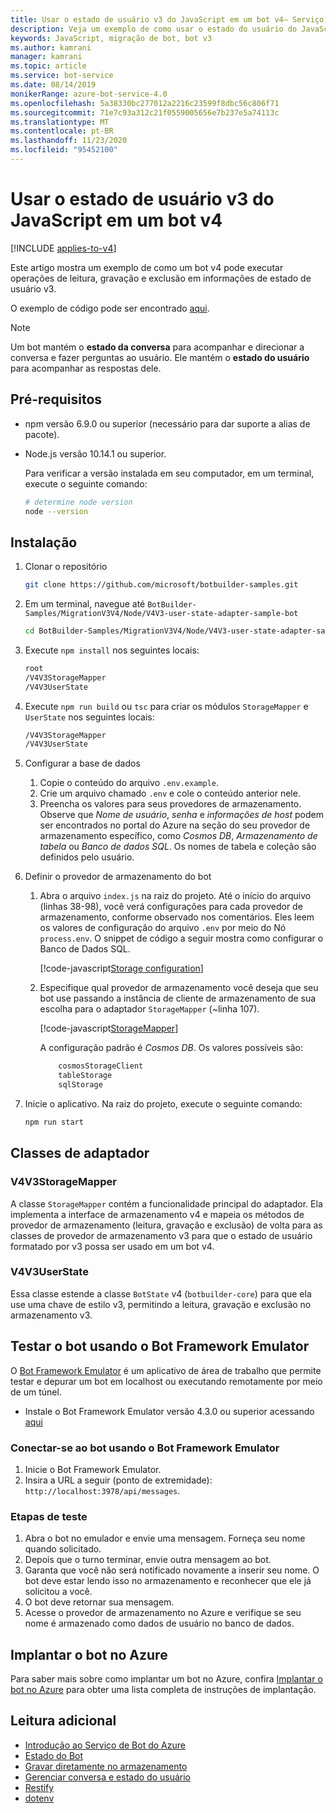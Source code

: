 ```yaml
---
title: Usar o estado de usuário v3 do JavaScript em um bot v4– Serviço de Bot
description: Veja um exemplo de como usar o estado do usuário do JavaScript v3 em um bot do JavaScript v4.
keywords: JavaScript, migração de bot, bot v3
ms.author: kamrani
manager: kamrani
ms.topic: article
ms.service: bot-service
ms.date: 08/14/2019
monikerRange: azure-bot-service-4.0
ms.openlocfilehash: 5a38330bc277012a2216c23599f8dbc56c806f71
ms.sourcegitcommit: 71e7c93a312c21f0559005656e7b237e5a74113c
ms.translationtype: MT
ms.contentlocale: pt-BR
ms.lasthandoff: 11/23/2020
ms.locfileid: "95452100"
---
```

<!-- This article is on hold -->

# <a name="using-javascript-v3-user-state-in-a-v4-bot"></a>Usar o estado de usuário v3 do JavaScript em um bot v4

[!INCLUDE [applies-to-v4](../../includes/applies-to-v4-current.md)]

Este artigo mostra um exemplo de como um bot v4 pode executar operações de leitura, gravação e exclusão em informações de estado de usuário v3.

O exemplo de código pode ser encontrado [aqui](https://github.com/microsoft/BotBuilder-Samples/tree/master/MigrationV3V4/Node/V4V3-user-state-adapter-sample-bot).

> [!NOTE]
> Um bot mantém o **estado da conversa** para acompanhar e direcionar a conversa e fazer perguntas ao usuário. Ele mantém o **estado do usuário** para acompanhar as respostas dele.

## <a name="prerequisites"></a>Pré-requisitos

- npm versão 6.9.0 ou superior (necessário para dar suporte a alias de pacote).

- Node.js versão 10.14.1 ou superior.

    Para verificar a versão instalada em seu computador, em um terminal, execute o seguinte comando:

    ```bash
    # determine node version
    node --version
    ```

## <a name="setup"></a>Instalação

1. Clonar o repositório

    ```bash
    git clone https://github.com/microsoft/botbuilder-samples.git
    ```

1. Em um terminal, navegue até `BotBuilder-Samples/MigrationV3V4/Node/V4V3-user-state-adapter-sample-bot`

    ```bash
    cd BotBuilder-Samples/MigrationV3V4/Node/V4V3-user-state-adapter-sample-bot
    ```

1. Execute `npm install` nos seguintes locais:

    ```bash
    root
    /V4V3StorageMapper
    /V4V3UserState
    ```

1. Execute ``npm run build`` ou ``tsc`` para criar os módulos `StorageMapper` e `UserState` nos seguintes locais:

    ```bash
    /V4V3StorageMapper
    /V4V3UserState
    ```

1. Configurar a base de dados

    1. Copie o conteúdo do arquivo `.env.example`.
    1. Crie um arquivo chamado `.env` e cole o conteúdo anterior nele. 
    1. Preencha os valores para seus provedores de armazenamento.
        Observe que *Nome de usuário*, *senha* e *informações de host* podem ser encontrados no portal do Azure na seção do seu provedor de armazenamento específico, como *Cosmos DB*, *Armazenamento de tabela* ou *Banco de dados SQL*. Os nomes de tabela e coleção são definidos pelo usuário.
  
1. Definir o provedor de armazenamento do bot

    1. Abra o arquivo `index.js` na raiz do projeto. Até o início do arquivo (linhas 38-98), você verá configurações para cada provedor de armazenamento, conforme observado nos comentários. Eles leem os valores de configuração do arquivo `.env` por meio do Nó `process.env`. O snippet de código a seguir mostra como configurar o Banco de Dados SQL.

        [!code-javascript[Storage configuration](~/../botbuilder-samples/MigrationV3V4/Node/V4V3-user-state-adapter-sample-bot/index.js?range=77-92)]

    1. Especifique qual provedor de armazenamento você deseja que seu bot use passando a instância de cliente de armazenamento de sua escolha para o adaptador `StorageMapper` (~linha 107).  

        [!code-javascript[StorageMapper](~/../botbuilder-samples/MigrationV3V4/Node/V4V3-user-state-adapter-sample-bot/index.js?range=105-107)]

        A configuração padrão é *Cosmos DB*. Os valores possíveis são:

        ```bash
            cosmosStorageClient
            tableStorage
            sqlStorage
        ```

1. Inicie o aplicativo. Na raiz do projeto, execute o seguinte comando:

    ```bash
    npm run start
    ```

## <a name="adapter-classes"></a>Classes de adaptador

### <a name="v4v3storagemapper"></a>V4V3StorageMapper

A classe `StorageMapper` contém a funcionalidade principal do adaptador. Ela implementa a interface de armazenamento v4 e mapeia os métodos de provedor de armazenamento (leitura, gravação e exclusão) de volta para as classes de provedor de armazenamento v3 para que o estado de usuário formatado por v3 possa ser usado em um bot v4.

### <a name="v4v3userstate"></a>V4V3UserState

Essa classe estende a classe `BotState` v4 (`botbuilder-core`) para que ela use uma chave de estilo v3, permitindo a leitura, gravação e exclusão no armazenamento v3.

## <a name="testing-the-bot-using-bot-framework-emulator"></a>Testar o bot usando o Bot Framework Emulator

O [Bot Framework Emulator][5] é um aplicativo de área de trabalho que permite testar e depurar um bot em localhost ou executando remotamente por meio de um túnel.

- Instale o Bot Framework Emulator versão 4.3.0 ou superior acessando [aqui][6]

### <a name="connect-to-the-bot-using-bot-framework-emulator"></a>Conectar-se ao bot usando o Bot Framework Emulator

1. Inicie o Bot Framework Emulator.
1. Insira a URL a seguir (ponto de extremidade): `http://localhost:3978/api/messages`.

### <a name="testing-steps"></a>Etapas de teste

1. Abra o bot no emulador e envie uma mensagem. Forneça seu nome quando solicitado.
1. Depois que o turno terminar, envie outra mensagem ao bot.
1. Garanta que você não será notificado novamente a inserir seu nome. O bot deve estar lendo isso no armazenamento e reconhecer que ele já solicitou a você.
1. O bot deve retornar sua mensagem.
1. Acesse o provedor de armazenamento no Azure e verifique se seu nome é armazenado como dados de usuário no banco de dados.

## <a name="deploy-the-bot-to-azure"></a>Implantar o bot no Azure

Para saber mais sobre como implantar um bot no Azure, confira [Implantar o bot no Azure][40] para obter uma lista completa de instruções de implantação.

## <a name="further-reading"></a>Leitura adicional

- [Introdução ao Serviço de Bot do Azure][21]
- [Estado do Bot][7]
- [Gravar diretamente no armazenamento][8]
- [Gerenciar conversa e estado do usuário][9]
- [Restify][30]
- [dotenv][31]

[3]: https://aka.ms/botframework-emulator-github
[5]: https://github.com/microsoft/botframework-emulator
[6]: https://github.com/Microsoft/BotFramework-Emulator/releases
[7]: https://docs.microsoft.com/azure/bot-service/bot-builder-storage-concept
[8]: https://docs.microsoft.com/azure/bot-service/bot-builder-howto-v4-storage?tabs=javascript
[9]: https://docs.microsoft.com/azure/bot-service/bot-builder-howto-v4-state?tabs=javascript
[21]: ../../bot-service-overview-introduction.md
[30]: https://www.npmjs.com/package/restify
[31]: https://www.npmjs.com/package/dotenv
[40]: https://aka.ms/azuredeployment
